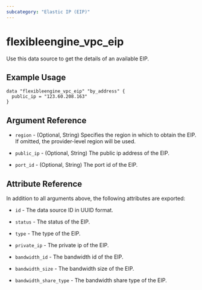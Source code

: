 ```yaml
---
subcategory: "Elastic IP (EIP)"
---
```


# flexibleengine_vpc_eip

Use this data source to get the details of an available EIP.

## Example Usage

```hcl
data "flexibleengine_vpc_eip" "by_address" {
  public_ip = "123.60.208.163"
}
```

## Argument Reference

* `region` - (Optional, String) Specifies the region in which to obtain the EIP.
  If omitted, the provider-level region will be used.

* `public_ip` - (Optional, String) The public ip address of the EIP.

* `port_id` - (Optional, String) The port id of the EIP.

## Attribute Reference

In addition to all arguments above, the following attributes are exported:

* `id` - The data source ID in UUID format.

* `status` - The status of the EIP.

* `type` - The type of the EIP.

* `private_ip` - The private ip of the EIP.

* `bandwidth_id` - The bandwidth id of the EIP.

* `bandwidth_size` - The bandwidth size of the EIP.

* `bandwidth_share_type` - The bandwidth share type of the EIP.
